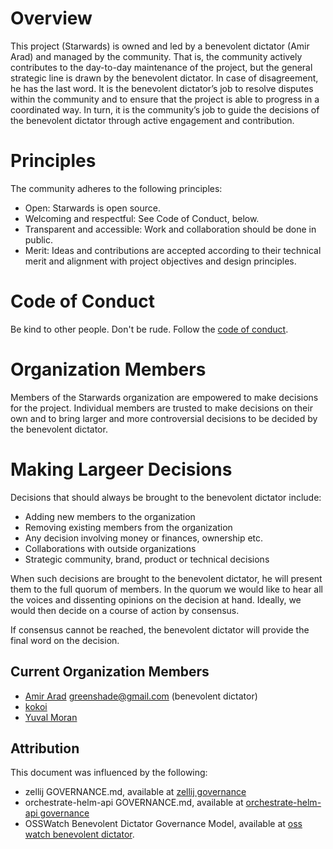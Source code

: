 # Overview

This project (Starwards) is owned and led by a benevolent dictator (Amir Arad) and managed by the community. That is, the community actively contributes to the day-to-day maintenance of the project, but the general strategic line is drawn by the benevolent dictator. In case of disagreement, he has the last word. It is the benevolent dictator’s job to resolve disputes within the community and to ensure that the project is able to progress in a coordinated way. In turn, it is the community’s job to guide the decisions of the benevolent dictator through active engagement and contribution.

# Principles

The community adheres to the following principles:

-   Open: Starwards is open source.
-   Welcoming and respectful: See Code of Conduct, below.
-   Transparent and accessible: Work and collaboration should be done in public.
-   Merit: Ideas and contributions are accepted according to their technical merit and alignment with project objectives and design principles.

# Code of Conduct

Be kind to other people. Don't be rude. Follow the [code of conduct].

# Organization Members

Members of the Starwards organization are empowered to make decisions for the project. Individual members are trusted to make decisions on their own and to bring larger and more controversial decisions to be decided by the benevolent dictator.

# Making Largeer Decisions

Decisions that should always be brought to the benevolent dictator include:

-   Adding new members to the organization
-   Removing existing members from the organization
-   Any decision involving money or finances, ownership etc.
-   Collaborations with outside organizations
-   Strategic community, brand, product or technical decisions

When such decisions are brought to the benevolent dictator, he will present them to the full quorum of members. In the quorum we would like to hear all the voices and dissenting opinions on the decision at hand. Ideally, we would then decide on a course of action by consensus.

If consensus cannot be reached, the benevolent dictator will provide the final word on the decision.

## Current Organization Members

-   [Amir Arad](https://github.com/amir-arad) <greenshade@gmail.com> (benevolent dictator)
-   [kokoi](https://github.com/kokoi1)
-   [Yuval Moran](https://github.com/gmyuval)

## Attribution

This document was influenced by the following:

-   zellij GOVERNANCE.md, available at [zellij governance]
-   orchestrate-helm-api GOVERNANCE.md, available at [orchestrate-helm-api governance]
-   OSSWatch Benevolent Dictator Governance Model, available at [oss watch benevolent dictator].

[code of conduct]: ./CODE_OF_CONDUCT.md
[zellij governance]: https://github.com/zellij-org/zellij/blob/main/GOVERNANCE.md
[orchestrate-helm-api governance]: https://github.com/ConsenSys/orchestrate-helm-api/blob/master/GOVERNANCE.md
[oss watch benevolent dictator]: http://oss-watch.ac.uk/resources/benevolentdictatorgovernancemodel
